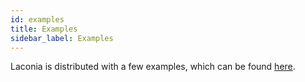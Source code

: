 ```yaml
---
id: examples
title: Examples
sidebar_label: Examples
---
```


Laconia is distributed with a few examples, which can be found
[here](https://github.com/laconiajs/examples).
